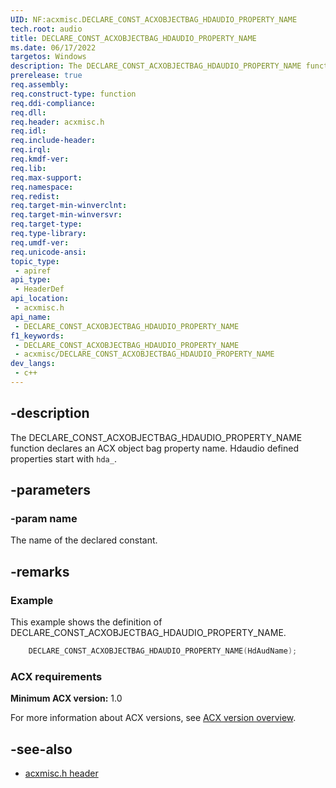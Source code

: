 ```yaml
---
UID: NF:acxmisc.DECLARE_CONST_ACXOBJECTBAG_HDAUDIO_PROPERTY_NAME
tech.root: audio
title: DECLARE_CONST_ACXOBJECTBAG_HDAUDIO_PROPERTY_NAME
ms.date: 06/17/2022
targetos: Windows
description: The DECLARE_CONST_ACXOBJECTBAG_HDAUDIO_PROPERTY_NAME function declares an ACX object bag property name. Hdaudio defined properties start with "hda_".
prerelease: true
req.assembly: 
req.construct-type: function
req.ddi-compliance: 
req.dll: 
req.header: acxmisc.h
req.idl: 
req.include-header: 
req.irql: 
req.kmdf-ver: 
req.lib: 
req.max-support: 
req.namespace: 
req.redist: 
req.target-min-winverclnt: 
req.target-min-winversvr: 
req.target-type: 
req.type-library: 
req.umdf-ver: 
req.unicode-ansi: 
topic_type:
 - apiref
api_type:
 - HeaderDef
api_location:
 - acxmisc.h
api_name:
 - DECLARE_CONST_ACXOBJECTBAG_HDAUDIO_PROPERTY_NAME
f1_keywords:
 - DECLARE_CONST_ACXOBJECTBAG_HDAUDIO_PROPERTY_NAME
 - acxmisc/DECLARE_CONST_ACXOBJECTBAG_HDAUDIO_PROPERTY_NAME
dev_langs:
 - c++
---
```


## -description

The DECLARE_CONST_ACXOBJECTBAG_HDAUDIO_PROPERTY_NAME function declares an ACX object bag property name. Hdaudio defined properties start with `hda_`.

## -parameters

### -param name

The name of the declared constant.

## -remarks

### Example

This example shows the definition of DECLARE_CONST_ACXOBJECTBAG_HDAUDIO_PROPERTY_NAME.

```cpp
	DECLARE_CONST_ACXOBJECTBAG_HDAUDIO_PROPERTY_NAME(HdAudName);
```

### ACX requirements

**Minimum ACX version:** 1.0

For more information about ACX versions, see [ACX version overview](/windows-hardware/drivers/audio/acx-version-overview).

## -see-also

- [acxmisc.h header](index.md)
